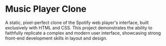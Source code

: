 # Music Player Clone
A static, pixel-perfect clone of the Spotify web player's interface, built exclusively with HTML and CSS. This project demonstrates the ability to faithfully replicate a complex and modern user interface, showcasing strong front-end development skills in layout and design.
